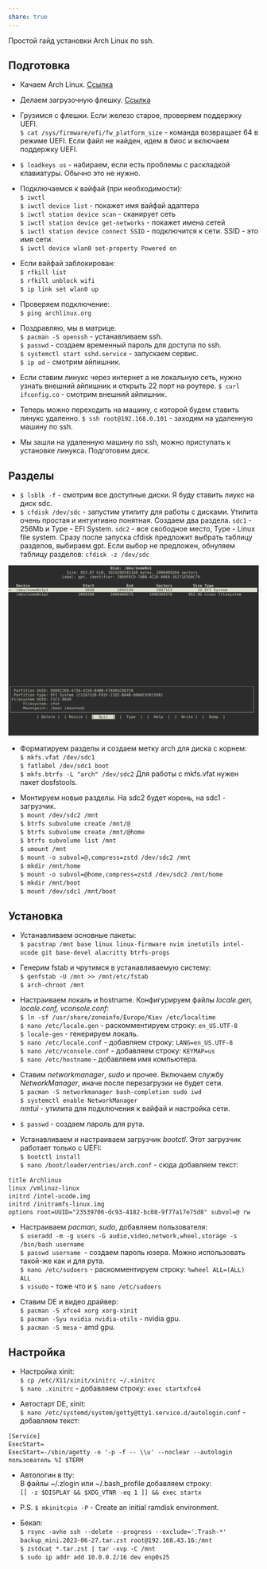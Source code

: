 ```yaml
---
share: true
---
```

  
Простой гайд установки Arch Linux по ssh.  
## Подготовка

- Качаем Arch Linux. [Ссылка](https://archlinux.org/download/)  
- Делаем загрузочную флешку. [Ссылка](https://wiki.archlinux.org/index.php/USB_flash_installation_medium_(%D0%A0%D1%83%D1%81%D1%81%D0%BA%D0%B8%D0%B9)#%D0%A1%D0%BE%D0%B7%D0%B4%D0%B0%D0%BD%D0%B8%D0%B5_%D0%B7%D0%B0%D0%B3%D1%80%D1%83%D0%B7%D0%BE%D1%87%D0%BD%D0%BE%D0%B3%D0%BE_USB_%D0%B4%D0%BB%D1%8F_BIOS_%D0%B8_UEFI)  
- Грузимся с флешки. Если железо старое, проверяем поддержку UEFI.  
 `$ cat /sys/firmware/efi/fw_platform_size` - команда возвращает 64 в режиме UEFI. Если файл не найден, идем в биос и включаем поддержку UEFI.   
- `$ loadkeys us` - набираем, если есть проблемы с раскладкой клавиатуры. Обычно это не нужно. 

- Подключаемся к вайфай (при необходимости):  
`$ iwctl`  
`$ iwctl device list` - покажет имя вайфай адаптера  
`$ iwctl station device scan` - сканирует сеть  
`$ iwctl station device get-networks` - покажет имена сетей   
`$ iwctl station device connect SSID` - подключится к сети. SSID - это имя сети.  
`$ iwctl device wlan0 set-property Powered on`  

- Если вайфай заблокирован:  
`$ rfkill list`  
`$ rfkill unblock wifi`  
`$ ip link set wlan0 up`  

- Проверяем подключение:  
`$ ping archlinux.org`

- Поздравляю, мы в матрице.   
`$ pacman -S openssh` - устанавливаем ssh.  
`$ passwd` - создаем временный пароль для доступа по ssh.  
`$ systemctl start sshd.service` - запускаем сервис.  
`$ ip ad` - смотрим айпишник.  

- Если ставим линукс через интернет а не локальную сеть, нужно узнать внешний айпишник и открыть 22 порт на роутере.
 `$ curl ifconfig.co` - смотрим внешний айпишник.

- Теперь можно переходить на машину, с которой будем ставить линукс удаленно.
`$ ssh root@192.168.0.101` - заходим на удаленную машину по ssh. 

- Мы зашли на удаленную машину по ssh, можно приступать к установке линукса. Подготовим диск.

## Разделы

- `$ lsblk -f` - смотрим все доступные диски. Я буду ставить лиукс на диск sdc.  
- `$ cfdisk /dev/sdc` - запустим утилиту для работы с дисками. Утилита очень простая и интуитивно понятная. Создаем два раздела. `sdc1` - 256Mb и Type - EFI System. `sdc2` - все свободное место, Type - Linux file system. Сразу после запуска cfdisk предложит выбрать таблицу разделов, выбираем gpt. Если выбор не предложен, обнуляем таблицу разделов: `cfdisk -z /dev/sdc`  

![image](./files/2023-12-10_14-47.png)

- Форматируем разделы и создаем метку arch для диска с корнем:  
`$ mkfs.vfat /dev/sdc1`  
`$ fatlabel /dev/sdc1 boot`  
`$ mkfs.btrfs -L "arch" /dev/sdc2`
Для работы с mkfs.vfat нужен пакет dosfstools.  

- Монтируем новые разделы. На sdс2 будет корень, на sdс1 - загрузчик.  
`$ mount /dev/sdc2 /mnt`  
`$ btrfs subvolume create /mnt/@`  
`$ btrfs subvolume create /mnt/@home`  
`$ btrfs subvolume list /mnt`  
`$ umount /mnt`  
`$ mount -o subvol=@,compress=zstd /dev/sdc2 /mnt`  
`$ mkdir /mnt/home`  
`$ mount -o subvol=@home,compress=zstd /dev/sdc2 /mnt/home`  
`$ mkdir /mnt/boot`  
`$ mount /dev/sdс1 /mnt/boot`  

## Установка

- Устанавливаем основные пакеты:    
`$ pacstrap /mnt base linux linux-firmware nvim inetutils intel-ucode git base-devel alacritty btrfs-progs`

- Генерим fstab и чрутимся в устанавливаемую систему:  
`$ genfstab -U /mnt >> /mnt/etc/fstab`  
`$ arch-chroot /mnt`  

- Настраиваем локаль и hostname. Конфигурируем файлы *locale.gen, locale.conf, vconsole.conf*:  
`$ ln -sf /usr/share/zoneinfo/Europe/Kiev /etc/localtime`  
`$ nano /etc/locale.gen` - раскомментируем строку: `en_US.UTF-8`  
`$ locale-gen` - генерируем локаль.  
`$ nano /etc/locale.conf` - добавляем строку: `LANG=en_US.UTF-8`  
`$ nano /etc/vconsole.conf` - добавляем строку: `KEYMAP=us`  
`$ nano /etc/hostname` - добавляем имя компьютера.  

- Ставим *networkmanager*, *sudo* и прочее. Включаем службу *NetworkManager*, иначе после перезагрузки не будет сети.   
`$ pacman -S networkmanager bash-completion sudo iwd`  
`$ systemctl enable NetworkManager`  
*nmtui* - утилита для подключения к вайфай и настройка сети.  

- `$ passwd` - создаем пароль для рута.  

- Устанавливаем и настраиваем загрузчик *bootctl*. Этот загрузчик работает только с UEFI:  
`$ bootctl install`  
`$ nano /boot/loader/entries/arch.conf` - сюда добавляем текст:  
```
title Archlinux
linux /vmlinuz-linux
initrd /intel-ucode.img
initrd /initramfs-linux.img
options root=UUID="23539706-dc93-4182-bc08-9f77a17e75d8" subvol=@ rw
```  
- Настраиваем *pacman*, *sudo*, добавляем пользователя:  
`$ useradd -m -g users -G audio,video,network,wheel,storage -s /bin/bash username`  
`$ passwd username `- создаем пароль юзера. Можно использовать такой-же как и для рута.  
`$ nano /etc/sudoers` - раскомментируем строку: `%wheel ALL=(ALL) ALL`  
`$ visudo` - тоже что и `$ nano /etc/sudoers`  

- Ставим DE и видео драйвер:  
`$ pacman -S xfce4 xorg xorg-xinit`   
`$ pacman -Syu nvidia nvidia-utils` - nvidia gpu.  
`$ pacman -S mesa` - amd gpu.  

## Настройка

- Настройка xinit:  
`$ cp /etc/X11/xinit/xinitrc ~/.xinitrc`  
`$ nano .xinitrc` - добавляем строку: `exec startxfce4`  

- Автостарт DE, xinit:  
`$ nano /etc/systemd/system/getty@tty1.service.d/autologin.conf` - добавляем текст:   
```
[Service]
ExecStart=
ExecStart=-/sbin/agetty -o '-p -f -- \\u' --noclear --autologin пользователь %I $TERM
```  
- Автологин в tty:  
В файлы ~/.zlogin или ~/.bash_profile добавляем строку:  
`[[ -z $DISPLAY && $XDG_VTNR -eq 1 ]] && exec startx`  

- P.S.
`$ mkinitcpio -P` - Create an initial ramdisk environment.  

- Бекап:  
`$ rsync -avhe ssh --delete --progress --exclude='.Trash-*' backup_mini.2023-06-27.tar.zst root@192.168.43.16:/mnt`  
`$ zstdcat *.tar.zst | tar -xvp -C /mnt`  
`$ sudo ip addr add 10.0.0.2/16 dev enp0s25`  




